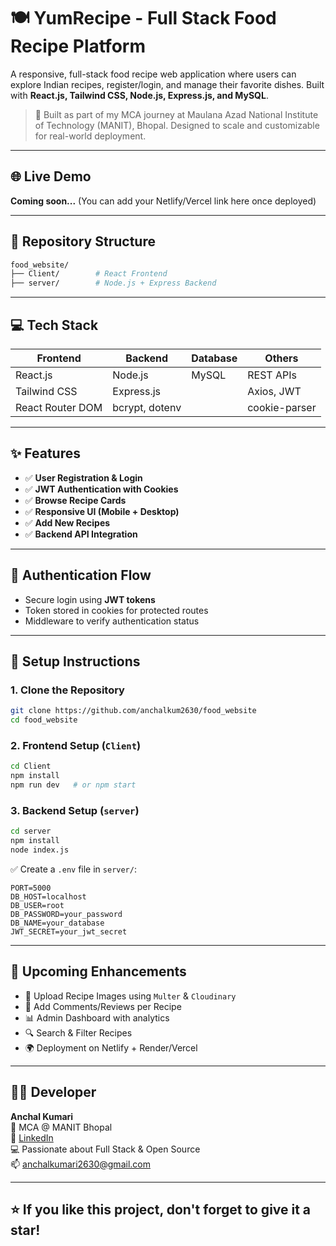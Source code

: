 # 🍽️ YumRecipe - Full Stack Food Recipe Platform

A responsive, full-stack food recipe web application where users can explore Indian recipes, register/login, and manage their favorite dishes. Built with **React.js, Tailwind CSS, Node.js, Express.js, and MySQL**.

> 🚀 Built as part of my MCA journey at Maulana Azad National Institute of Technology (MANIT), Bhopal. Designed to scale and customizable for real-world deployment.

---

## 🌐 Live Demo

**Coming soon...** (You can add your Netlify/Vercel link here once deployed)

---

## 📁 Repository Structure

```bash
food_website/
├── Client/        # React Frontend
├── server/        # Node.js + Express Backend
```

---

## 💻 Tech Stack

| Frontend          | Backend             | Database     | Others            |
|------------------|---------------------|--------------|-------------------|
| React.js          | Node.js             | MySQL        | REST APIs         |
| Tailwind CSS      | Express.js          |              | Axios, JWT        |
| React Router DOM  | bcrypt, dotenv      |              | cookie-parser     |

---

## ✨ Features

- ✅ **User Registration & Login**
- ✅ **JWT Authentication with Cookies**
- ✅ **Browse Recipe Cards**
- ✅ **Responsive UI (Mobile + Desktop)**
- ✅ **Add New Recipes**
- ✅ **Backend API Integration**

---

## 🔐 Authentication Flow

- Secure login using **JWT tokens**
- Token stored in cookies for protected routes
- Middleware to verify authentication status

---

## 🔧 Setup Instructions

### 1. Clone the Repository

```bash
git clone https://github.com/anchalkum2630/food_website
cd food_website
```

### 2. Frontend Setup (`Client`)

```bash
cd Client
npm install
npm run dev   # or npm start
```

### 3. Backend Setup (`server`)

```bash
cd server
npm install
node index.js
```

✅ Create a `.env` file in `server/`:

```env
PORT=5000
DB_HOST=localhost
DB_USER=root
DB_PASSWORD=your_password
DB_NAME=your_database
JWT_SECRET=your_jwt_secret
```

---

## 📸 Upcoming Enhancements

- 🔄 Upload Recipe Images using `Multer` & `Cloudinary`
- 💬 Add Comments/Reviews per Recipe
- 📊 Admin Dashboard with analytics
- 🔍 Search & Filter Recipes
- 🌍 Deployment on Netlify + Render/Vercel

---

## 👩‍💻 Developer

**Anchal Kumari**  
👩 MCA @ MANIT Bhopal  
🔗 [LinkedIn](https://www.linkedin.com/in/anchalkumari2630/)  
💻 Passionate about Full Stack & Open Source  
📫 anchalkumari2630@gmail.com

---

## ⭐ If you like this project, don't forget to give it a star!
